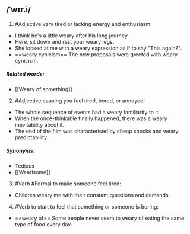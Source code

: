 ## /ˈwɪr.i/  
1. #Adjective
very tired or lacking energy and enthusiasm:

- I think he's a little weary after his long journey.
- Here, sit down and rest your weary legs.
- She looked at me with a weary expression as if to say "This again?".
- ==weary cynicism==
The new proposals were greeted with weary cynicism.

##### Related words:
- [[Weary of something]]

2. #Adjective
causing you feel tired, bored, or annoyed:

- The whole sequence of events had a weary familiarity to it.
- When the once-thinkable finally happened, there was a weary inevitability about it.
- The end of the film was characterised by cheap shocks and weary predictability.

##### Synonyms:
- Tedious
- [[Wearisome]]

3. #Verb  #Formal
to make someone feel tired:

- Children weary me with their constant questions and demands.

4. #Verb
to start to feel that something or someone is boring:

- ==weary of==
Some people never seem to weary of eating the same type of food every day.